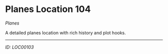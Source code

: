 # Planes Location 104

*Planes*

A detailed planes location with rich history and plot hooks.

---
*ID: LOC00103*